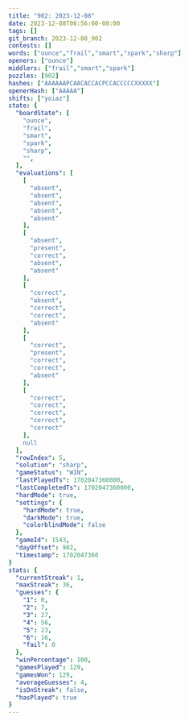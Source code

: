 ```yaml
---
title: "902: 2023-12-08"
date: 2023-12-08T06:56:00-08:00
tags: []
git_branch: 2023-12-08_902
contests: []
words: ["ounce","frail","smart","spark","sharp"]
openers: ["ounce"]
middlers: ["frail","smart","spark"]
puzzles: [902]
hashes: ["AAAAAAPCAACACCACPCCACCCCCXXXXX"]
openerHash: ["AAAAA"]
shifts: ["yoiaz"]
state: {
  "boardState": [
    "ounce",
    "frail",
    "smart",
    "spark",
    "sharp",
    "",
  ],
  "evaluations": [
    [
      "absent",
      "absent",
      "absent",
      "absent",
      "absent"
    ],
    [
      "absent",
      "present",
      "correct",
      "absent",
      "absent"
    ],
    [
      "correct",
      "absent",
      "correct",
      "correct",
      "absent"
    ],
    [
      "correct",
      "present",
      "correct",
      "correct",
      "absent"
    ],
    [
      "correct",
      "correct",
      "correct",
      "correct",
      "correct"
    ],
    null
  ],
  "rowIndex": 5,
  "solution": "sharp",
  "gameStatus": "WIN",
  "lastPlayedTs": 1702047360000,
  "lastCompletedTs": 1702047360000,
  "hardMode": true,
  "settings": {
    "hardMode": true,
    "darkMode": true,
    "colorblindMode": false
  },
  "gameId": 1543,
  "dayOffset": 902,
  "timestamp": 1702047360
}
stats: {
  "currentStreak": 1,
  "maxStreak": 36,
  "guesses": {
    "1": 0,
    "2": 7,
    "3": 27,
    "4": 56,
    "5": 23,
    "6": 16,
    "fail": 0
  },
  "winPercentage": 100,
  "gamesPlayed": 129,
  "gamesWon": 129,
  "averageGuesses": 4,
  "isOnStreak": false,
  "hasPlayed": true
}
---
```

<!-- more -->
